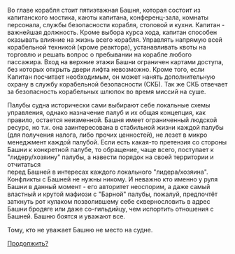 Во главе корабля стоит пятиэтажная Башня, которая состоит из капитанского мостика, каюты капитана, конференц-зала, комнаты персонала, 
службы безопасности корабля, столовой и кухни. Капитан - важнейшая должность. Кроме выбора курса хода, капитан способен оказывать влияние 
на жизнь всего корабля. Управлять напрямую всей корабельной техникой (кроме реактора), устанавливать квоты на торговлю и решать вопрос 
о пребывании на корабле любого пассажира. Вход на верхние этажи Башни ограничен картами доступа, без которых открыть двери лифта невозможно.
Кроме того, если Капитан посчитает необходимым, он может нанять дополнительную охрану в службу корабельной безопасности (СКБ). Так же СКБ 
отвечает за безопасность корабельных шлюпок во время миссий на суше.

Палубы судна исторически сами выбирают себе локальные схемы управления, однако назначение палуб и их общая концепция, 
как правило, остается неизменной. Башня имеет ограниченный людской ресурс, но т.к. она заинтересована в стабильной жизни каждой палубы
(для получения налога, либо прочих ценностей), не лезет в микро менеджмент каждой палубой. Если есть какая-то претензия со стороны Башни
к конкретной палубе, то обращение, чаще всего, поступает к "лидеру/хозяину" палубы, а навести порядок на своей территории и отчитаться  
перед Башней в интересах каждого локального "лидера/хозяина". Конфликты с Башней не нужны никому. И неважно кто именно у руля Башни в 
данный момент - его авторитет неоспорим, а даже самый властный и крутой мафиози с "Барной" палубы, пожалуй, предпочтёт заткнуть рот кулаком
позволившему себе сквернословить в адрес Башни бродяге или даже со-гильдийцу, чем испортить отношения с Башней. Башню боятся и уважают все.

Тому, кто не уважает Башню не место на судне.

[Продолжить?](/info/poseidon/decks)
